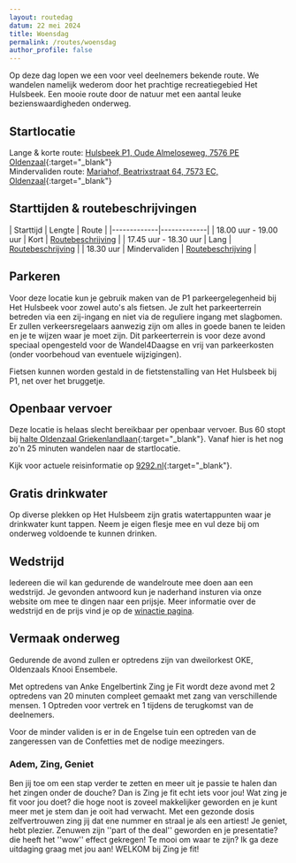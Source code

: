 ```yaml
---
layout: routedag
datum: 22 mei 2024
title: Woensdag
permalink: /routes/woensdag
author_profile: false
---
```


Op deze dag lopen we een voor veel deelnemers bekende route. We wandelen namelijk wederom door het prachtige recreatiegebied Het Hulsbeek. Een mooie route door de natuur met een aantal leuke bezienswaardigheden onderweg.

## Startlocatie

Lange & korte route: [Hulsbeek P1, Oude Almeloseweg, 7576 PE Oldenzaal](https://goo.gl/maps/uGMfzSToiXfAvQCBA){:target="_blank"}  
Mindervaliden route: [Mariahof, Beatrixstraat 64, 7573 EC, Oldenzaal](https://goo.gl/maps/nSTkzPjKzGCDorGQ7){:target="_blank"}  

## Starttijden & routebeschrijvingen

| Starttijd | Lengte | Route |
|-------------|-------------|
| 18.00 uur - 19.00 uur | Kort | [Routebeschrijving](/routes/kort/woensdag) |
| 17.45 uur - 18.30 uur | Lang | [Routebeschrijving](/routes/lang/woensdag) |
| 18.30 uur | Mindervaliden | [Routebeschrijving](/routes/mindervalide/woensdag) |

## Parkeren

Voor deze locatie kun je gebruik maken van de P1 parkeergelegenheid bij Het Hulsbeek voor zowel auto's als fietsen. Je zult het parkeerterrein betreden via een zij-ingang en niet via de reguliere ingang met slagbomen. Er zullen verkeersregelaars aanwezig zijn om alles in goede banen te leiden en je te wijzen waar je moet zijn. Dit parkeerterrein is voor deze avond speciaal opengesteld voor de Wandel4Daagse en vrij van parkeerkosten (onder voorbehoud van eventuele wijzigingen).

Fietsen kunnen worden gestald in de fietstenstalling van Het Hulsbeek bij P1, net over het bruggetje.  

## Openbaar vervoer

Deze locatie is helaas slecht bereikbaar per openbaar vervoer. Bus 60 stopt bij [halte Oldenzaal Griekenlandlaan](https://9292.nl/oldenzaal/bushalte-griekenlandlaan){:target="_blank"}. Vanaf hier is het nog zo'n 25 minuten wandelen naar de startlocatie.

Kijk voor actuele reisinformatie op [9292.nl](https://9292.nl/){:target="_blank"}.  

## Gratis drinkwater

Op diverse plekken op Het Hulsbeem zijn gratis watertappunten waar je drinkwater kunt tappen. Neem je eigen flesje mee en vul deze bij om onderweg voldoende te kunnen drinken. 

## Wedstrijd

Iedereen die wil kan gedurende de wandelroute mee doen aan een wedstrijd. Je gevonden antwoord kun je naderhand insturen via onze website om mee te dingen naar een prijsje. Meer informatie over de wedstrijd en de prijs vind je op de [winactie pagina](/winacties#woensdag).  

## Vermaak onderweg

Gedurende de avond zullen er optredens zijn van dweilorkest OKE, Oldenzaals Knooi Ensembele.  

Met optredens van Anke Engelbertink Zing je Fit wordt deze avond met 2 optredens van 20 minuten compleet gemaakt met zang van verschillende mensen. 1 Optreden voor vertrek en 1 tijdens de terugkomst van de deelnemers.  

Voor de minder validen is er in de Engelse tuin een optreden van de zangeressen van de Confetties met de nodige meezingers.  

### Adem, Zing, Geniet

Ben jij toe om een stap verder te zetten en meer uit je passie te halen dan het zingen onder de douche? Dan is Zing je fit echt iets voor jou! Wat zing je fit voor jou doet? die hoge noot is zoveel makkelijker geworden en je kunt meer met je stem dan je ooit had verwacht. Met een gezonde dosis zelfvertrouwen zing jij dat ene nummer en straal je als een artiest! Je geniet, hebt plezier. Zenuwen zijn ''part of the deal'' geworden en je presentatie? die heeft het ''wow'' effect gekregen! Te mooi om waar te zijn? Ik ga deze uitdaging graag met jou aan! WELKOM bij Zing je fit!